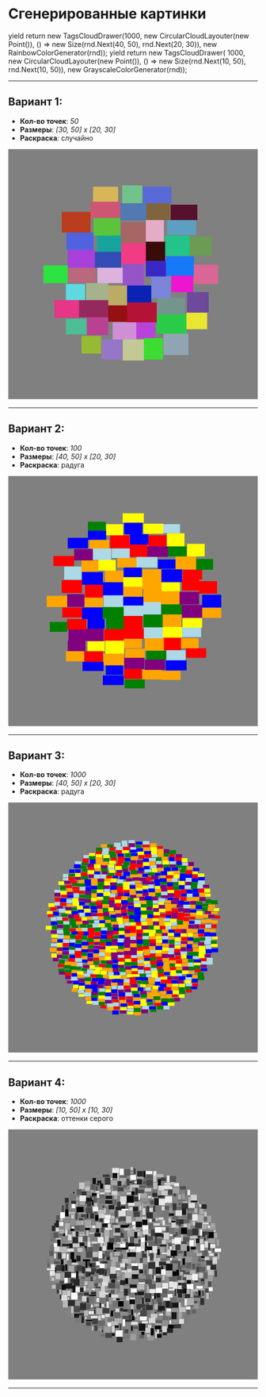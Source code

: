 # Сгенерированные картинки

yield return new TagsCloudDrawer(1000, new CircularCloudLayouter(new Point()),
() => new Size(rnd.Next(40, 50), rnd.Next(20, 30)), new RainbowColorGenerator(rnd)); yield return new TagsCloudDrawer(
1000, new CircularCloudLayouter(new Point()),
() => new Size(rnd.Next(10, 50), rnd.Next(10, 50)), new GrayscaleColorGenerator(rnd));
_______________________

## Вариант 1:

- __Кол-во точек__: _50_
- __Размеры__: _[30, 50] x [20, 30]_
- __Раскраска__: случайно

![Что-то пошло не так!](GeneratedClouds/637717439879814848.bmp "Первая картинка")
_______________________

## Вариант 2:

- __Кол-во точек__: _100_
- __Размеры__: _[40, 50] x [20, 30]_
- __Раскраска__: радуга

![Что-то пошло не так!](GeneratedClouds/637717439889133441.bmp "Вторая картинка")
_______________________

## Вариант 3:

- __Кол-во точек__: _1000_
- __Размеры__: _[40, 50] x [20, 30]_
- __Раскраска__: радуга

![Что-то пошло не так!](GeneratedClouds/637717440203463149.bmp "Третья картинка")
_______________________

## Вариант 4:

- __Кол-во точек__: _1000_
- __Размеры__: _[10, 50] x [10, 30]_
- __Раскраска__: оттенки серого

![Что-то пошло не так!](GeneratedClouds/637717440481002231.bmp "Четвертая картинка")
_______________________